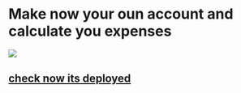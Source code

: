 # Make now your oun account and calculate you expenses

![](https://media.giphy.com/media/uKAoJmo9XaD9r0H60Y/giphy.gif)

## [ check now its deployed]()
